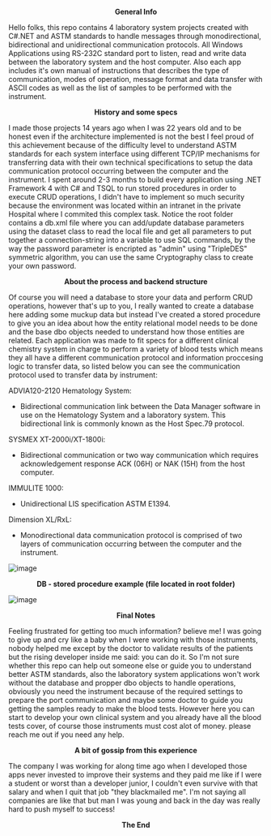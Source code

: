 <p align="center" style="font-weight: bolder;">General Info</p>

Hello folks, this repo contains 4 laboratory system projects created with C#.NET and ASTM standards to handle messages through monodirectional, bidirectional and unidirectional communication protocols. All Windows Applications using RS-232C standard port to listen, read and write data between the laboratory system and the host computer. Also each app includes it's own manual of instructions that describes the type of communication, modes of operation, message format and data transfer with ASCII codes as well as the list of samples to be performed with the instrument.



<p align="center" style="font-weight: bolder;">History and some specs</p>

I made those projects 14 years ago when I was 22 years old and to be honest even if the architecture implemented is not the best I feel proud of this achievement because of the difficulty level to understand ASTM standards for each system interface using different TCP/IP mechanisms for transferring data with their own technical specifications to setup the data communication protocol occurring between the computer and the instrument. I spent around 2-3 months to build every application using .NET Framework 4 with C# and TSQL to run stored procedures in order to execute CRUD operations, I didn't have to implement so much security because the environment was located within an intranet in the private Hospital where I commited this complex task. Notice the root folder contains a db.xml file where you can add/update database parameters using the dataset class to read the local file and get all parameters to put together a connection-string into a variable to use SQL commands, by the way the password parameter is encripted as "admin" using "TripleDES" symmetric algorithm, you can use the same Cryptography class to create your own password.



<p align="center" style="font-weight: bolder;">About the process and backend structure</p>

Of course you will need a database to store your data and perform CRUD operations, however that's up to you, I really wanted to create a database here adding some muckup data but instead I've created a stored procedure to give you an idea about how the entity relational model needs to be done and the base dbo objects needed to understand how those entities are related. Each application was made to fit specs for a different clinical chemistry system in charge to perform a variety of blood tests which means they all have a different communication protocol and information proccesing logic to transfer data, so listed below you can see the communication protocol used to transfer data by instrument:

ADVIA120-2120 Hematology System:
  * Bidirectional communication link between the Data Manager software in use on the Hematology System and a laboratory system. This bidirectional link is commonly known as the Host Spec.79 protocol.

SYSMEX XT-2000i/XT-1800i:
  * Bidirectional communication or two way communication which requires acknowledgement response ACK (06H) or NAK (15H) from the host computer.

IMMULITE 1000:
  * Unidirectional LIS specification ASTM E1394.

Dimension XL/RxL:
  * Monodirectional data communication protocol is comprised of two layers of communication occurring between the computer and the instrument.

 ![image](https://github.com/jassohektor/ASTM-.NET-windows-apps/assets/168608755/95a335b1-15ba-4e13-a370-0d08a601f81d)



<p align="center" style="font-weight: bolder;">DB - stored procedure example (file located in root folder)</p>

![image](https://github.com/jassohektor/ASTM-NET-applications/assets/168608755/4913e196-78d8-4c15-a214-597a0ccde4e2)



<p align="center" style="font-weight: bolder;">Final Notes</p>

Feeling frustrated for getting too much information? believe me! I was going to give up and cry like a baby when I were working with those instruments, nobody helped me except by the doctor to validate results of the patients but the rising developer inside me said: you can do it. So I'm not sure whether this repo can help out someone else or guide you to understand better ASTM standards, also the laboratory system applications won't work without the database and propper dbo objects to handle operations, obviously you need the instrument because of the required settings to prepare the port communication and maybe some doctor to guide you getting the samples ready to make the blood tests. However here you can start to develop your own clinical system and you already have all the blood tests cover, of course those instruments must cost alot of money. please reach me out if you need any help.



<p align="center" style="font-weight: bolder;">A bit of gossip from this experience</p>

The company I was working for along time ago when I developed those apps never invested to improve their systems and they paid me like if I were a student or worst than a developer junior, I couldn't even survive with that salary and when I quit that job "they blackmailed me". I'm not saying all companies are like that but man I was young and back in the day was really hard to push myself to success!


<p align="center" style="font-weight: bolder;">The End</p>
